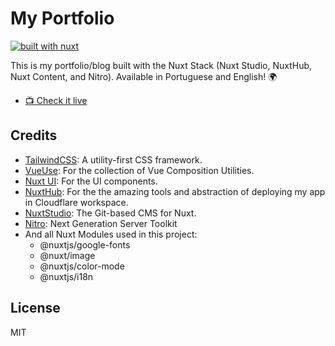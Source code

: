 # My Portfolio
[![built with nuxt][nuxt-src]][nuxt-href]

This is my portfolio/blog built with the Nuxt Stack (Nuxt Studio, NuxtHub, Nuxt Content, and Nitro). Available in Portuguese and English! 🌍

- [📺 Check it live](https://cn-2k-portfolio.nuxt.dev/)

## Credits

- [TailwindCSS](https://tailwindcss.com): A utility-first CSS framework.
- [VueUse](https://www.vueuse.org/): For the collection of Vue Composition Utilities.
- [Nuxt UI](https://docs-template.nuxt.dev/): For the UI components.
- [NuxtHub](https://hub.nuxt.com/): For the the amazing tools and abstraction of deploying my app in Cloudflare workspace.
- [NuxtStudio](https://nuxt.studio/): The Git-based CMS for Nuxt.
- [Nitro](https://nitro.unjs.io/): Next Generation Server Toolkit
- And all Nuxt Modules used in this project:
  - @nuxtjs/google-fonts
  - @nuxt/image
  - @nuxtjs/color-mode
  - @nuxtjs/i18n

## License

MIT

[npm-version-src]: https://img.shields.io/npm/v/shadcn-docs-nuxt?style=flat&colorA=18181b&colorB=18181b
[npm-version-href]: https://npmjs.com/package/shadcn-docs-nuxt
[npm-downloads-src]: https://img.shields.io/npm/dm/shadcn-docs-nuxt?style=flat&colorA=18181b&colorB=18181b
[npm-downloads-href]: https://npmjs.com/package/shadcn-docs-nuxt
[license-src]: https://img.shields.io/github/license/ZTL-UwU/shadcn-docs-nuxt.svg?style=flat&colorA=18181b&colorB=18181b
[license-href]: https://github.com/ZTL-UwU/shadcn-docs-nuxt/blob/main/LICENSE
[nuxt-src]: https://img.shields.io/badge/Built%20With%20Nuxt-18181B?logo=nuxt.js
[nuxt-href]: https://nuxt.com/
